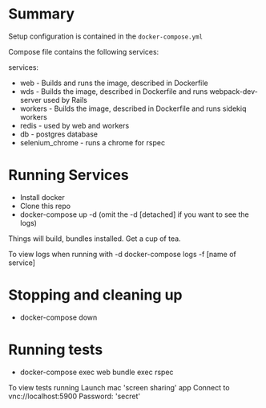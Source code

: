 # Summary
Setup configuration is contained in the `docker-compose.yml`

Compose file contains the following services:

services:

  * web -  Builds and runs the image, described in Dockerfile
  * wds -  Builds the image, described in Dockerfile and runs webpack-dev-server used by Rails
  * workers - Builds the image, described in Dockerfile and runs sidekiq workers
  * redis - used by web and workers
  * db - postgres database
  * selenium_chrome - runs a chrome for rspec

# Running Services
* Install docker
* Clone this repo
* docker-compose up -d (omit the -d [detached] if you want to see the logs)

Things will build, bundles installed.
Get a cup of tea.

To view logs when running with -d
docker-compose logs -f [name of service]

# Stopping and cleaning up
* docker-compose down

# Running tests
* docker-compose exec web bundle exec rspec

To view tests running
Launch mac 'screen sharing' app
Connect to vnc://localhost:5900
Password: 'secret'
